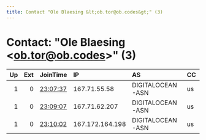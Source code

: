 ```yaml
---
title: Contact "Ole Blaesing &lt;ob.tor@ob.codes&gt;" (3)
---
```


# Contact: "Ole Blaesing &lt;ob.tor@ob.codes&gt;" (3)

|   Up |   Ext | JoinTime                                                                                              | IP              | AS               | CC   |   ORp |   Dirp | OS    | Version   | Nickname   |   eFamMembers |
|-----:|------:|:------------------------------------------------------------------------------------------------------|:----------------|:-----------------|:-----|------:|-------:|:------|:----------|:-----------|--------------:|
|    1 |     0 | [23:07:37](https://nusenu.github.io/OrNetStats/w/relay/B496378E103E274FEAC36A5F247CFD1FC98A415A.html) | 167.71.55.58    | DIGITALOCEAN-ASN | us   |   443 |      0 | Linux | 0.4.6.8   | obtor3     |             3 |
|    1 |     0 | [23:09:07](https://nusenu.github.io/OrNetStats/w/relay/D280AFF0BEC86D80E24076744DD1C434E1A8ABD3.html) | 167.71.62.207   | DIGITALOCEAN-ASN | us   |   443 |      0 | Linux | 0.4.6.8   | obtor1     |             3 |
|    1 |     0 | [23:10:02](https://nusenu.github.io/OrNetStats/w/relay/7EA5136C4CC7AF891BE2CC57CDC5A19C72AC4DF5.html) | 167.172.164.198 | DIGITALOCEAN-ASN | us   |   443 |      0 | Linux | 0.4.6.8   | obtor2     |             3 |
